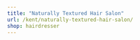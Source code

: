 ```yaml
---
title: "Naturally Textured Hair Salon"
url: /kent/naturally-textured-hair-salon/
shop: hairdresser
---
```


